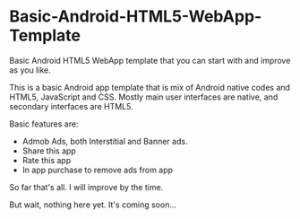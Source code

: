 # Basic-Android-HTML5-WebApp-Template
Basic Android HTML5 WebApp template that you can start with and improve as you like.

This is a basic Android app template that is mix of Android native codes and HTML5, JavaScript and CSS. Mostly main user interfaces are native, and secondary interfaces are HTML5.

Basic features are:
- Admob Ads, both Interstitial and Banner ads.
- Share this app
- Rate this app
- In app purchase to remove ads from app

So far that's all. I will improve by the time.

But wait, nothing here yet. It's coming soon...
